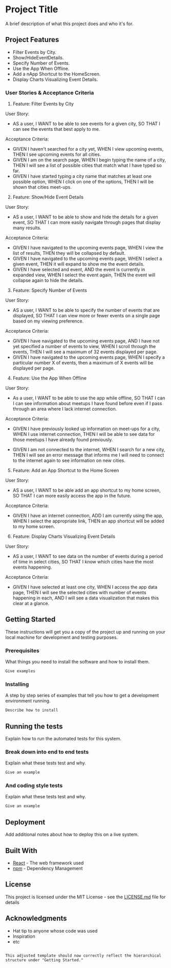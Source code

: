 # Project Title

A brief description of what this project does and who it's for.

## Project Features

- Filter Events by City.
- Show/HideEventDetails.
- Specify Number of Events.
- Use the App When Offline.
- Add a nApp Shortcut to the HomeScreen.
- Display Charts Visualizing Event Details.

### User Stories & Acceptance Criteria

1. Feature: Filter Events by City

User Story:

- AS a user, I WANT to be able to see events for a given city, SO THAT I can see the events that best apply to me.

Acceptance Criteria:

- GIVEN I haven't searched for a city yet, WHEN I view upcoming events, THEN I see upcoming events for all cities.
- GIVEN I am on the search page, WHEN I begin typing the name of a city, THEN I will see a list of possible cities that match what I have typed so far.
- GIVEN I have started typing a city name that matches at least one possible option, WHEN I click on one of the options, THEN I will be shown that cities meet-ups.

2. Feature: Show/Hide Event Details

User Story:

- AS a user, I WANT to be able to show and hide the details for a given event, SO THAT I can more easily navigate through pages that display many results.

Acceptance Criteria:

- GIVEN I have navigated to the upcoming events page, WHEN I view the list of results, THEN they will be collapsed by default.
- GIVEN I have navigated to the upcoming events page, WHEN I select a given event, THEN it will expand to show me the event details.
- GIVEN I have selected and event, AND the event is currently in expanded view, WHEN I select the event again, THEN the event will collapse again to hide the details.

3. Feature: Specify Number of Events

User Story:

- AS a user, I WANT to be able to specify the number of events that are displayed, SO THAT I can view more or fewer events on a single page based on my viewing preference.

Acceptance Criteria:

- GIVEN I have navigated to the upcoming events page, AND I have not yet specified a number of events to view, WHEN I scroll through the events, THEN I will see a maximum of 32 events displayed per page.
- GIVEN I have navigated to the upcoming events page, WHEN I specify a particular number X of events, then a maximum of X events will be displayed per page.

4. Feature: Use the App When Offline

User Story:

- As a user, I WANT to be able to use the app while offline, SO THAT I can I can see information about meetups I have found before even if I pass through an area where I lack internet connection.

Acceptance Criteria:

- GIVEN I have previously looked up information on meet-ups for a city, WHEN I use internet connection, THEN I will be able to see data for those meetups I have already found previously.

- GIVEN I am not connected to the internet, WHEN I search for a new city, THEN I will see an error message that informs me I will need to connect to the internet again to see information on new cities.

5. Feature: Add an App Shortcut to the Home Screen

User Story:

- AS a user, I WANT to be able add an app shortcut to my home screen, SO THAT I can more easily access the app in the future.

Acceptance Criteria:

- GIVEN I have an internet connection, ADD I am currently using the app, WHEN I select the appropriate link, THEN an app shortcut will be added to my home screen.

6. Feature: Display Charts Visualizing Event Details

User Story:

- AS a user, I WANT to see data on the number of events during a period of time in select cities, SO THAT I know which cities have the most events happening.

Acceptance Criteria:

- GIVEN I have selected at least one city, WHEN I access the app data page, THEN I will see the selected cities with number of events happening in each, AND I will see a data visualization that makes this clear at a glance.

## Getting Started

These instructions will get you a copy of the project up and running on your local machine for development and testing purposes.

### Prerequisites

What things you need to install the software and how to install them.

```bash
Give examples
```

### Installing

A step by step series of examples that tell you how to get a development environment running.

```bash
Describe how to install
```

## Running the tests

Explain how to run the automated tests for this system.

### Break down into end to end tests

Explain what these tests test and why.

```bash
Give an example
```

### And coding style tests

Explain what these tests test and why.

```bash
Give an example
```

## Deployment

Add additional notes about how to deploy this on a live system.

## Built With

- [React](https://reactjs.org/) - The web framework used
- [npm](https://npmjs.com/) - Dependency Management

## License

This project is licensed under the MIT License - see the [LICENSE.md](LICENSE.md) file for details

## Acknowledgments

- Hat tip to anyone whose code was used
- Inspiration
- etc

```

This adjusted template should now correctly reflect the hierarchical structure under "Getting Started."
```
